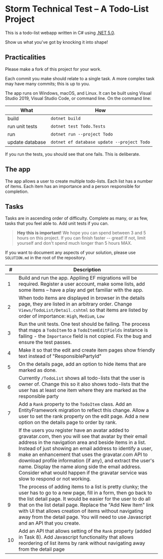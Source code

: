 # Storm Technical Test – A Todo-List Project

This is a todo-list webapp written in C# using [.NET 5.0](https://get.asp.net).

Show us what you've got by knocking it into shape!

## Practicalities

Please make a fork of this project for your work.

Each commit you make should relate to a single task. A more complex task may have many commits; this is up to you.

The app runs on Windows, macOS, and Linux. It can be built using Visual Studio 2019, Visual Studio Code, or command line. On the command line: 

| What | How |
|-|-|
| build | `dotnet build` |
| run unit tests | `dotnet test Todo.Tests` |
| run | `dotnet run --project Todo` |
| update database | `dotnet ef database update --project Todo` |

If you run the tests, you should see that one fails. This is deliberate.

## The app

The app allows a user to create multiple todo-lists. Each list has a number of items. Each item has an importance and a person responsible for completion.

## Tasks

Tasks are in ascending order of difficulty. Complete as many, or as few, tasks that you feel able to. Add unit tests if you can.

> **Hey this is important!**
> We hope you can spend between 3 and 5 hours on this project. If you can finish faster -- great! If not, limit yourself and don't spend much longer than 5 hours MAX.

If you want to document any aspects of your solution, please use `SOLUTION.md` in the root of the repository.

| # | Description |
|-|-|
| 1 | Build and run the app. Appliing EF migrations will be required. Register a user account, make some lists, add some items – have a play and get familiar with the app. |
| 2 | When todo items are displayed in browser in the details page, they are listed in an arbitrary order. Change `Views/TodoList/Detail.cshtml` so that items are listed by order of importance: `High`, `Medium`, `Low` |
| 3 | Run the unit tests. One test should be failing. The process that maps a `TodoItem` to a `TodoItemEditFields` instance is failing - the `Importance` field is not copied. Fix the bug and ensure the test passes. |
| 4 | Make it so that the edit and create item pages show friendly text instead of "ResponsiblePartyId"  |
| 5 | On the details page, add an option to hide items that are marked as done. |
| 6 | Currently `/TodoList` shows all todo-lists that the user is owner of. Change this so it also shows todo-lists that the user has at least one item where they are marked as the responsible party  |
| 7 | Add a `Rank` property to the `TodoItem` class. Add an EntityFramework migration to reflect this change. Allow a user to set the rank property on the edit page. Add a new option on the details page to order by rank. |
| 8 | If the users you register have an avatar added to gravatar.com, then you will see that avatar by their email address in the navigation area and beside items in a list. Instead of just showing an email address to identify a user, make an enhancement that uses the gravatar.com API to download profile information (if any), and extract the user's name. Display the name along side the email address. Consider what would happen if the gravatar service was slow to respond or not working. |
| 9 | The process of adding items to a list is pretty clunky; the user has to go to a new page, fill in a form, then go back to the list detail page. It would be easier for the user to do all that on the list detail page. Replace the "Add New Item" link with UI that allows creation of items without navigating away from the detail page. You will need to use Javascript and an API that you create. |
| 10 | Add an API that allows setting of the `Rank` property (added in Task 8). Add Javascript functionality that allows reordering of list items by rank without navigating away from the detail page |
